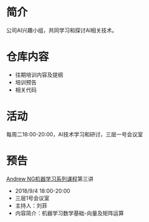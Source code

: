 # 简介
公司AI兴趣小组，共同学习和探讨AI相关技术。
# 仓库内容
- 往期培训内容及提纲
- 培训预告
- 相关代码
# 活动
每周二18:00-20:00，AI技术学习和研讨，三层一号会议室
# 预告
[Andrew NG机器学习系列课程](https://github.com/guomxin/SIGAI/blob/master/NGMachineLearningTraining.md)第三讲
- 2018/9/4 18:00-20:00
- 三层1号会议室
- 主持人：刘菲
- 内容简介：机器学习数学基础-向量及矩阵运算
